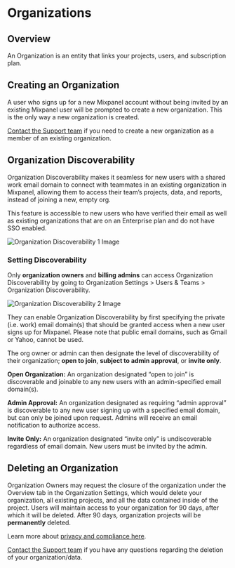 # Organizations


## Overview

An Organization is an entity that links your projects, users, and subscription plan.

## Creating an Organization

A user who signs up for a new Mixpanel account without being invited by an existing Mixpanel user will be prompted to create a new organization. This is the only way a new organization is created.

[Contact the Support team](https://mixpanel.com/get-support) if you need to create a new organization as a member of an existing organization.

## Organization Discoverability
Organization Discoverability makes it seamless for new users with a shared work email domain to connect with teammates in an existing organization in Mixpanel, allowing them to access their team’s projects, data, and reports, instead of joining a new, empty org.

This feature is accessible to new users who have verified their email as well as existing organizations that are on an Enterprise plan and do not have SSO enabled.

![Organization Discoverability 1 Image](/discoverabilityone.png)

### Setting Discoverability

Only **organization owners** and **billing admins** can access Organization Discoverability by going to Organization Settings > Users & Teams > Organization Discoverability.

![Organization Discoverability 2 Image](/discoverabilitytwo.png)


They can enable Organization Discoverability by first specifying the private (i.e. work) email domain(s) that should be granted access when a new user signs up for Mixpanel. Please note that public email domains, such as Gmail or Yahoo, cannot be used.

The org owner or admin can then designate the level of discoverability of their organization; **open to join**, **subject to admin approval**, or **invite only**.

**Open Organization:** An organization designated “open to join” is discoverable and joinable to any new users with an admin-specified email domain(s).

**Admin Approval:** An organization designated as requiring “admin approval” is discoverable to any new user signing up with a specified email domain, but can only be joined upon request. Admins will receive an email notification to authorize access.

**Invite Only:** An organization designated “invite only” is undiscoverable regardless of email domain. New users must be invited by the admin.

## Deleting an Organization
Organization Owners may request the closure of the organization under the Overview tab in the Organization Settings, which would delete your organization, all existing projects, and all the data contained inside of the project. Users will maintain access to your organization for 90 days, after which it will be deleted. After 90 days, organization projects will be **permanently** deleted.

Learn more about [privacy and compliance here](/docs/privacy/overview).

[Contact the Support team](https://mixpanel.com/get-support) if you have any questions regarding the deletion of your organization/data.
